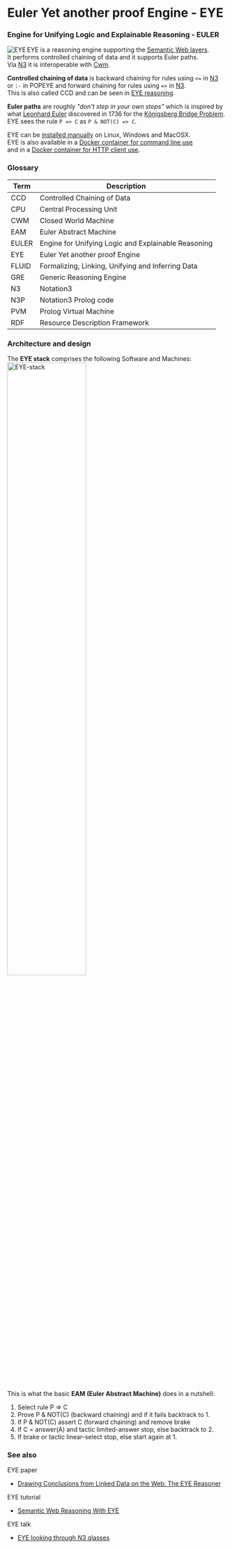 # Euler Yet another proof Engine - EYE

### Engine for Unifying Logic and Explainable Reasoning - EULER

<img align="left" src="http://josd.github.io/images/eye.png" alt="EYE"/> EYE is a reasoning engine supporting the [Semantic Web layers](http://www.w3.org/DesignIssues/diagrams/sweb-stack/2006a).  
It performs controlled chaining of data and it supports Euler paths.  
Via [N3](http://www.w3.org/TeamSubmission/n3/) it is interoperable with [Cwm](http://www.w3.org/2000/10/swap/doc/cwm).  

__Controlled chaining of data__ is backward chaining for rules using `<=` in [N3](http://www.w3.org/TeamSubmission/n3/)  
or `:-` in POPEYE and forward chaining for rules using `=>` in [N3](http://www.w3.org/TeamSubmission/n3/).  
This is also called CCD and can be seen in [EYE reasoning](http://github.com/josd/eye/tree/master/reasoning).  

__Euler paths__ are roughly _"don't step in your own steps"_ which is inspired by  
what [Leonhard Euler](http://en.wikipedia.org/wiki/Leonhard_Euler) discovered in 1736 for the [Königsberg Bridge Problem](http://mathworld.wolfram.com/KoenigsbergBridgeProblem.html).  
EYE sees the rule `P => C` as `P & NOT(C) => C`.  

EYE can be [installed manually](http://github.com/josd/eye/blob/master/INSTALL) on Linux, Windows and MacOSX.  
EYE is also available in a [Docker container for command line use](http://hub.docker.com/r/bdevloed/eye/)  
and in a [Docker container for HTTP client use](http://hub.docker.com/r/bdevloed/eyeserver/).  

### Glossary

Term   | Description
-------|------------
CCD    | Controlled Chaining of Data
CPU    | Central Processing Unit
CWM    | Closed World Machine
EAM    | Euler Abstract Machine
EULER  | Engine for Unifying Logic and Explainable Reasoning
EYE    | Euler Yet another proof Engine
FLUID  | Formalizing, Linking, Unifying and Inferring Data
GRE    | Generic Reasoning Engine
N3     | Notation3
N3P    | Notation3 Prolog code
PVM    | Prolog Virtual Machine
RDF    | Resource Description Framework

### Architecture and design

The __EYE stack__ comprises the following Software and Machines:  
<img src="http://josd.github.io/images/EYE-stack.png" width="60%" height="60%" alt="EYE-stack"/>  

This is what the basic __EAM (Euler Abstract Machine)__ does in a nutshell:
1. Select rule P => C  
2. Prove P & NOT(C) (backward chaining) and if it fails backtrack to 1.  
3. If P & NOT(C) assert C (forward chaining) and remove brake  
4. If C = answer(A) and tactic limited-answer stop, else backtrack to 2.  
5. If brake or tactic linear-select stop, else start again at 1.  

### See also

EYE paper
* [Drawing Conclusions from Linked Data on the Web: The EYE Reasoner](http://josd.github.io/Papers/EYE.pdf)

EYE tutorial
* [Semantic Web Reasoning With EYE](http://n3.restdesc.org/)

EYE talk
* [EYE looking through N3 glasses](http://josd.github.io/Talks/2012/04swig/index.html)
